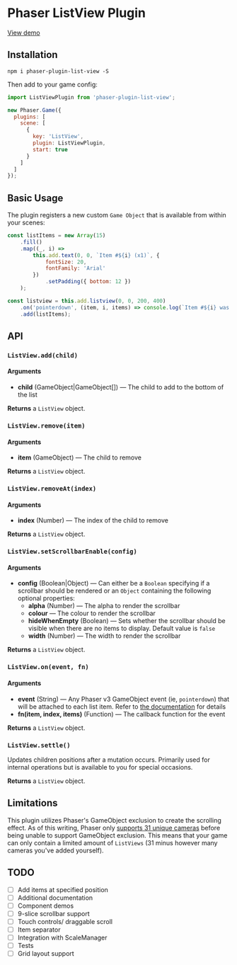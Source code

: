 # Phaser ListView Plugin
[View demo](https://iamchristopher.github.io/phaser-plugin-list-view/)

## Installation
```
npm i phaser-plugin-list-view -S
```
Then add to your game config:
```js
import ListViewPlugin from 'phaser-plugin-list-view';

new Phaser.Game({
  plugins: [
    scene: [
      {
        key: 'ListView',
        plugin: ListViewPlugin,
        start: true
      }
    ]
  ]
});
```

## Basic Usage
The plugin registers a new custom `Game Object` that is available from within your scenes:
```js
const listItems = new Array(15)
    .fill()
    .map((_, i) =>
        this.add.text(0, 0, `Item #${i} (x1)`, {
            fontSize: 20,
            fontFamily: 'Arial'
        })
            .setPadding({ bottom: 12 })
    );

const listview = this.add.listview(0, 0, 200, 400)
    .on('pointerdown', (item, i, items) => console.log(`Item #${i} was clicked`))
    .add(listItems);
```

## API

### `ListView.add(child)`
#### Arguments
* **child** (GameObject|GameObject[]) &mdash; The child to add to the bottom of the list

**Returns** a `ListView` object.

### `ListView.remove(item)`
#### Arguments
* **item** (GameObject) &mdash; The child to remove

**Returns** a `ListView` object.

### `ListView.removeAt(index)`
#### Arguments
* **index** (Number) &mdash; The index of the child to remove

**Returns** a `ListView` object.

### `ListView.setScrollbarEnable(config)`
#### Arguments
* **config** (Boolean|Object) &mdash; Can either be a `Boolean` specifying if a scrollbar should be rendered or an `Object` containing the following optional properties:
  * **alpha** (Number) &mdash; The alpha to render the scrollbar  
  * **colour** &mdash; The colour to render the scrollbar
  * **hideWhenEmpty** (Boolean) &mdash; Sets whether the scrollbar should be visible when there are no items to display. Default value is `false`
  * **width** (Number) &mdash; The width to render the scrollbar

**Returns** a `ListView` object.

### `ListView.on(event, fn)`
#### Arguments
* **event** (String) &mdash; Any Phaser v3 GameObject event (ie, `pointerdown`) that will be attached to each list item. Refer to [the documentation](https://photonstorm.github.io/phaser3-docs/index.html) for details 
* **fn(item, index, items)** (Function) &mdash; The callback function for the event

**Returns** a `ListView` object.

### `ListView.settle()`
Updates children positions after a mutation occurs. Primarily used for internal operations but is available to you for special occasions.

**Returns** a `ListView` object.

## Limitations
This plugin utilizes Phaser's GameObject exclusion to create the scrolling effect. As of this writing, Phaser only [supports 31 unique cameras](https://github.com/photonstorm/phaser/blob/master/src/cameras/2d/CameraManager.js#L58-L62) before being unable to support GameObject exclusion. This means that your game can only contain a limited amount of `ListViews` (31 minus however many cameras you've added yourself).

## TODO
- [ ] Add items at specified position
- [ ] Additional documentation
- [ ] Component demos
- [ ] 9-slice scrollbar support
- [ ] Touch controls/ draggable scroll
- [ ] Item separator
- [ ] Integration with ScaleManager
- [ ] Tests
- [ ] Grid layout support
